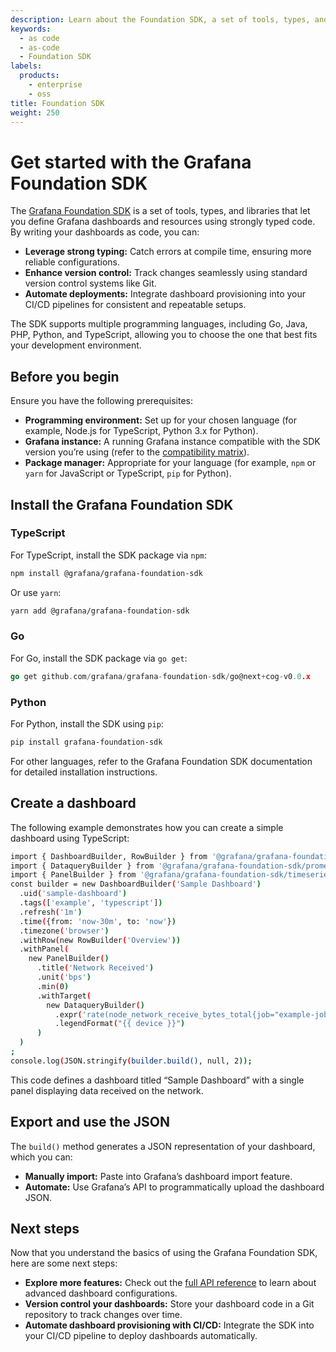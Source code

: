 ```yaml
---
description: Learn about the Foundation SDK, a set of tools, types, and libraries for defining Grafana dashboards and resources.
keywords:
  - as code
  - as-code
  - Foundation SDK
labels:
  products:
    - enterprise
    - oss
title: Foundation SDK
weight: 250
---
```


# Get started with the Grafana Foundation SDK

The [Grafana Foundation SDK](https://github.com/grafana/grafana-foundation-sdk) is a set of tools, types, and libraries that let you define Grafana dashboards and resources using strongly typed code. By writing your dashboards as code, you can:

- **Leverage strong typing:** Catch errors at compile time, ensuring more reliable configurations.
- **Enhance version control:** Track changes seamlessly using standard version control systems like Git.
- **Automate deployments:** Integrate dashboard provisioning into your CI/CD pipelines for consistent and repeatable setups.

The SDK supports multiple programming languages, including Go, Java, PHP, Python, and TypeScript, allowing you to choose the one that best fits your development environment.

## Before you begin

Ensure you have the following prerequisites:

- **Programming environment:** Set up for your chosen language (for example, Node.js for TypeScript, Python 3.x for Python).
- **Grafana instance:** A running Grafana instance compatible with the SDK version you’re using (refer to the [compatibility matrix](https://github.com/grafana/grafana-foundation-sdk#navigating-the-sdk)).
- **Package manager:** Appropriate for your language (for example, `npm` or `yarn` for JavaScript or TypeScript, `pip` for Python).

## Install the Grafana Foundation SDK

### TypeScript

For TypeScript, install the SDK package via `npm`:

```bash
npm install @grafana/grafana-foundation-sdk
```

Or use `yarn`:

```bash
yarn add @grafana/grafana-foundation-sdk
```

### Go

For Go, install the SDK package via `go get`:

```go
go get github.com/grafana/grafana-foundation-sdk/go@next+cog-v0.0.x
```

### Python

For Python, install the SDK using `pip`:

```bash
pip install grafana-foundation-sdk
```

For other languages, refer to the Grafana Foundation SDK documentation for detailed installation instructions.

## Create a dashboard

The following example demonstrates how you can create a simple dashboard using TypeScript:

```bash
import { DashboardBuilder, RowBuilder } from '@grafana/grafana-foundation-sdk/dashboard';
import { DataqueryBuilder } from '@grafana/grafana-foundation-sdk/prometheus';
import { PanelBuilder } from '@grafana/grafana-foundation-sdk/timeseries';
const builder = new DashboardBuilder('Sample Dashboard')
  .uid('sample-dashboard')
  .tags(['example', 'typescript'])
  .refresh('1m')
  .time({from: 'now-30m', to: 'now'})
  .timezone('browser')
  .withRow(new RowBuilder('Overview'))
  .withPanel(
    new PanelBuilder()
      .title('Network Received')
      .unit('bps')
      .min(0)
      .withTarget(
        new DataqueryBuilder()
          .expr('rate(node_network_receive_bytes_total{job="example-job", device!="lo"}[$__rate_interval]) * 8')
          .legendFormat("{{ device }}")
      )
  )
;
console.log(JSON.stringify(builder.build(), null, 2));
```

This code defines a dashboard titled “Sample Dashboard” with a single panel displaying data received on the network.

## Export and use the JSON

The `build()` method generates a JSON representation of your dashboard, which you can:

- **Manually import:** Paste into Grafana’s dashboard import feature.
- **Automate:** Use Grafana’s API to programmatically upload the dashboard JSON.

## Next steps

Now that you understand the basics of using the Grafana Foundation SDK, here are some next steps:

- **Explore more features:** Check out the [full API reference](https://grafana.github.io/grafana-foundation-sdk/) to learn about advanced dashboard configurations.
- **Version control your dashboards:** Store your dashboard code in a Git repository to track changes over time.
- **Automate dashboard provisioning with CI/CD:** Integrate the SDK into your CI/CD pipeline to deploy dashboards automatically.
